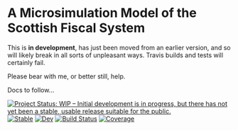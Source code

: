 # A  Microsimulation Model of the Scottish Fiscal System

This is **in development**, has just been moved from an earlier version, and so will likely break in all sorts of unpleasant ways. Travis builds and tests will certainly fail.

Please bear with me, or better still, help.

Docs to follow...


[![Project Status: WIP – Initial development is in progress, but there has not yet been a stable, usable release suitable for the public.](https://www.repostatus.org/badges/latest/wip.svg)](https://www.repostatus.org/#wip)
[![Stable](https://img.shields.io/badge/docs-stable-blue.svg)](https://grahamstark.github.io/ScottishTaxBenefitModel.jl/stable)
[![Dev](https://img.shields.io/badge/docs-dev-blue.svg)](https://grahamstark.github.io/ScottishTaxBenefitModel.jl/dev)
[![Build Status](https://travis-ci.com/grahamstark/ScottishTaxBenefitModel.jl.svg?branch=master)](https://travis-ci.com/grahamstark/ScottishTaxBenefitModel.jl)
[![Coverage](https://codecov.io/gh/grahamstark/ScottishTaxBenefitModel.jl/branch/master/graph/badge.svg)](https://codecov.io/gh/grahamstark/ScottishTaxBenefitModel.jl)
